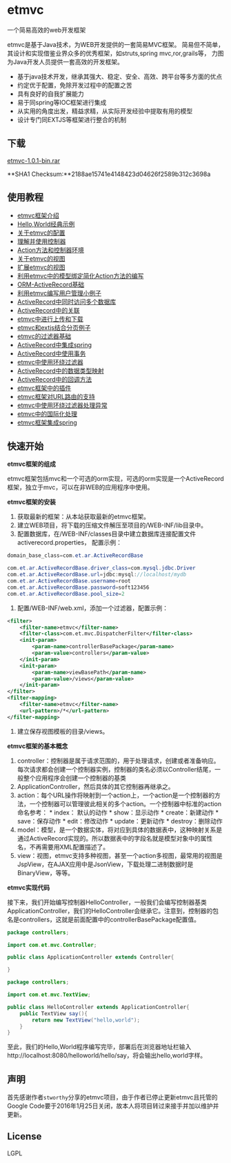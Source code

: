 # etmvc
一个简易高效的web开发框架

  etmvc是基于Java技术，为WEB开发提供的一套简易MVC框架。
  简易但不简单，其设计和实现借鉴业界众多的优秀框架，如struts,spring mvc,ror,grails等， 力图为Java开发人员提供一套高效的开发框架。

* 基于java技术开发，继承其强大、稳定、安全、高效、跨平台等多方面的优点
* 约定优于配置，免除开发过程中的配置之苦
* 具有良好的自我扩展能力
* 易于同spring等IOC框架进行集成
* 从实用的角度出发，精益求精，从实际开发经验中提取有用的模型
* 设计专门同EXTJS等框架进行整合的机制

## 下载
  [etmvc-1.0.1-bin.rar](http://shuzheng.github.io/etmvc/Download/etmvc-1.0.1-bin.rar)
  
  **SHA1 Checksum:**2188ae15741e4148423d04626f2589b312c3698a

## 使用教程

* [etmvc框架介绍](https://github.com/shuzheng/etmvc/wiki/etmvc%E6%A1%86%E6%9E%B6%E4%BB%8B%E7%BB%8D)
* [Hello,World经典示例](https://github.com/shuzheng/etmvc/wiki/Hello,World%E7%BB%8F%E5%85%B8%E7%A4%BA%E4%BE%8B)
* [关于etmvc的配置](https://github.com/shuzheng/etmvc/wiki/%E5%85%B3%E4%BA%8Eetmvc%E7%9A%84%E9%85%8D%E7%BD%AE)
* [理解并使用控制器](https://github.com/shuzheng/etmvc/wiki/%E7%90%86%E8%A7%A3%E5%B9%B6%E4%BD%BF%E7%94%A8%E6%8E%A7%E5%88%B6%E5%99%A8)
* [Action方法和控制器环境](https://github.com/shuzheng/etmvc/wiki/Action%E6%96%B9%E6%B3%95%E5%92%8C%E6%8E%A7%E5%88%B6%E5%99%A8%E7%8E%AF%E5%A2%83)
* [关于etmvc的视图](https://github.com/shuzheng/etmvc/wiki/%E5%85%B3%E4%BA%8Eetmvc%E7%9A%84%E8%A7%86%E5%9B%BE)
* [扩展etmvc的视图](https://github.com/shuzheng/etmvc/wiki/%E6%89%A9%E5%B1%95etmvc%E7%9A%84%E8%A7%86%E5%9B%BE)
* [利用etmvc中的模型绑定简化Action方法的编写](https://github.com/shuzheng/etmvc/wiki/%E5%88%A9%E7%94%A8etmvc%E4%B8%AD%E7%9A%84%E6%A8%A1%E5%9E%8B%E7%BB%91%E5%AE%9A%E7%AE%80%E5%8C%96Action%E6%96%B9%E6%B3%95%E7%9A%84%E7%BC%96%E5%86%99)
* [ORM-ActiveRecord基础](https://github.com/shuzheng/etmvc/wiki/ORM-ActiveRecord%E5%9F%BA%E7%A1%80)
* [利用etmvc编写用户管理小例子](https://github.com/shuzheng/etmvc/wiki/%E5%88%A9%E7%94%A8etmvc%E7%BC%96%E5%86%99%E7%94%A8%E6%88%B7%E7%AE%A1%E7%90%86%E5%B0%8F%E4%BE%8B%E5%AD%90)
* [ActiveRecord中同时访问多个数据库](https://github.com/shuzheng/etmvc/wiki/ActiveRecord%E4%B8%AD%E5%90%8C%E6%97%B6%E8%AE%BF%E9%97%AE%E5%A4%9A%E4%B8%AA%E6%95%B0%E6%8D%AE%E5%BA%93)
* [ActiveRecord中的关联](https://github.com/shuzheng/etmvc/wiki/ActiveRecord%E4%B8%AD%E7%9A%84%E5%85%B3%E8%81%94)
* [etmvc中进行上传和下载](https://github.com/shuzheng/etmvc/wiki/etmvc%E4%B8%AD%E8%BF%9B%E8%A1%8C%E4%B8%8A%E4%BC%A0%E5%92%8C%E4%B8%8B%E8%BD%BD)
* [etmvc和extjs结合分页例子](https://github.com/shuzheng/etmvc/wiki/etmvc%E5%92%8Cextjs%E7%BB%93%E5%90%88%E5%88%86%E9%A1%B5%E4%BE%8B%E5%AD%90)
* [etmvc的过滤器基础](https://github.com/shuzheng/etmvc/wiki/etmvc%E7%9A%84%E8%BF%87%E6%BB%A4%E5%99%A8%E5%9F%BA%E7%A1%80)
* [ActiveRecord中集成spring](https://github.com/shuzheng/etmvc/wiki/ActiveRecord%E4%B8%AD%E9%9B%86%E6%88%90spring)
* [ActiveRecord中使用事务](https://github.com/shuzheng/etmvc/wiki/ActiveRecord%E4%B8%AD%E4%BD%BF%E7%94%A8%E4%BA%8B%E5%8A%A1)
* [etmvc中使用环绕过滤器](https://github.com/shuzheng/etmvc/wiki/etmvc%E4%B8%AD%E4%BD%BF%E7%94%A8%E7%8E%AF%E7%BB%95%E8%BF%87%E6%BB%A4%E5%99%A8)
* [ActiveRecord中的数据类型映射](https://github.com/shuzheng/etmvc/wiki/ActiveRecord%E4%B8%AD%E7%9A%84%E6%95%B0%E6%8D%AE%E7%B1%BB%E5%9E%8B%E6%98%A0%E5%B0%84)
* [ActiveRecord中的回调方法](https://github.com/shuzheng/etmvc/wiki/ActiveRecord%E4%B8%AD%E7%9A%84%E5%9B%9E%E8%B0%83%E6%96%B9%E6%B3%95)
* [etmvc框架中的插件](https://github.com/shuzheng/etmvc/wiki/etmvc%E6%A1%86%E6%9E%B6%E4%B8%AD%E7%9A%84%E6%8F%92%E4%BB%B6)
* [etmvc框架对URL路由的支持](https://github.com/shuzheng/etmvc/wiki/etmvc%E6%A1%86%E6%9E%B6%E5%AF%B9URL%E8%B7%AF%E7%94%B1%E7%9A%84%E6%94%AF%E6%8C%81)
* [etmvc中使用环绕过滤器处理异常](https://github.com/shuzheng/etmvc/wiki/etmvc%E4%B8%AD%E4%BD%BF%E7%94%A8%E7%8E%AF%E7%BB%95%E8%BF%87%E6%BB%A4%E5%99%A8%E5%A4%84%E7%90%86%E5%BC%82%E5%B8%B8)
* [etmvc中的国际化处理](https://github.com/shuzheng/etmvc/wiki/etmvc%E4%B8%AD%E7%9A%84%E5%9B%BD%E9%99%85%E5%8C%96%E5%A4%84%E7%90%86)
* [etmvc框架集成spring](https://github.com/shuzheng/etmvc/wiki/etmvc%E6%A1%86%E6%9E%B6%E9%9B%86%E6%88%90spring)

## 快速开始

**etmvc框架的组成**

etmvc框架包括mvc和一个可选的orm实现，可选的orm实现是一个ActiveRecord框架，独立于mvc，可以在非WEB的应用程序中使用。

**etmvc框架的安装**

  1. 获取最新的框架：从本站获取最新的etmvc框架。
  1. 建立WEB项目，将下载的压缩文件解压至项目的/WEB-INF/lib目录中。
  1. 配置数据库，在/WEB-INF/classes目录中建立数据库连接配置文件activerecord.properties， 配置示例：
```java
domain_base_class=com.et.ar.ActiveRecordBase  

com.et.ar.ActiveRecordBase.driver_class=com.mysql.jdbc.Driver  
com.et.ar.ActiveRecordBase.url=jdbc:mysql://localhost/mydb  
com.et.ar.ActiveRecordBase.username=root  
com.et.ar.ActiveRecordBase.password=soft123456  
com.et.ar.ActiveRecordBase.pool_size=2 
```
  1. 配置/WEB-INF/web.xml，添加一个过滤器，配置示例：
```xml
<filter>
    <filter-name>etmvc</filter-name>
    <filter-class>com.et.mvc.DispatcherFilter</filter-class>
    <init-param>
        <param-name>controllerBasePackage</param-name>
        <param-value>controllers</param-value>
    </init-param>
    <init-param>
        <param-name>viewBasePath</param-name>
        <param-value>/views</param-value>
    </init-param>
</filter>
<filter-mapping>
    <filter-name>etmvc</filter-name>
    <url-pattern>/*</url-pattern>
</filter-mapping>
```
  1. 建立保存视图模板的目录/views。

**etmvc框架的基本概念**
  1. controller：控制器是属于请求范围的，用于处理请求，创建或者准备响应。每次请求都会创建一个控制器实例，控制器的类名必须以Controller结尾，一般整个应用程序会创建一个控制器的基类
  1. ApplicationController，然后具体的其它控制器再继承之。
  1. action：每个URL操作将映射到一个action上，一个action是一个控制器的方法，一个控制器可以管理彼此相关的多个action。一个控制器中标准的action命名参考：
    * index： 默认的动作
    * show：显示动作
    * create：新建动作
    * save：保存动作
    * edit：修改动作
    * update：更新动作
    * destroy：删除动作
  1. model：模型，是一个数据实体，将对应到具体的数据表中，这种映射关系是通过ActiveRecord实现的。所以数据表中的字段名就是模型对象中的属性名，不再需要用XML配置描述了。
  1. view：视图，etmvc支持多种视图，甚至一个action多视图，最常用的视图是JspView，在AJAX应用中是JsonView，下载处理二进制数据时是BinaryView，等等。

**etmvc实现代码**

  接下来，我们开始编写控制器HelloController，一般我们会编写控制器基类ApplicationController，我们的HelloController会继承它。注意到，控制器的包名是controllers，这就是前面配置中的controllerBasePackage配置值。
```java
package controllers;

import com.et.mvc.Controller;

public class ApplicationController extends Controller{

}
```
```java
package controllers;

import com.et.mvc.TextView;

public class HelloController extends ApplicationController{
    public TextView say(){
        return new TextView("hello,world");
    }
}
```

至此，我们的Hello,World程序编写完毕，部署后在浏览器地址栏输入http://localhost:8080/helloworld/hello/say，将会输出hello,world字样。


## 声明

  首先感谢作者`stworthy`分享的etmvc项目，由于作者已停止更新etmvc且托管的Google Code要于2016年1月25日关闭，故本人将项目转过来接手并加以维护并更新。

## License

  LGPL
